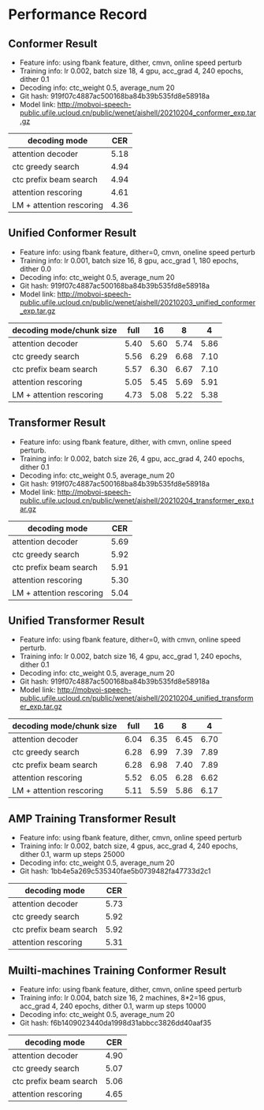 # Performance Record

## Conformer Result

* Feature info: using fbank feature, dither, cmvn, online speed perturb
* Training info: lr 0.002, batch size 18, 4 gpu, acc_grad 4, 240 epochs, dither 0.1
* Decoding info: ctc_weight 0.5, average_num 20
* Git hash: 919f07c4887ac500168ba84b39b535fd8e58918a
* Model link: http://mobvoi-speech-public.ufile.ucloud.cn/public/wenet/aishell/20210204_conformer_exp.tar.gz

| decoding mode             | CER   |
|---------------------------|-------|
| attention decoder         | 5.18  |
| ctc greedy search         | 4.94  |
| ctc prefix beam search    | 4.94  |
| attention rescoring       | 4.61  |
| LM + attention rescoring  | 4.36  |

## Unified Conformer Result

* Feature info: using fbank feature, dither=0, cmvn, oneline speed perturb
* Training info: lr 0.001, batch size 16, 8 gpu, acc_grad 1, 180 epochs, dither 0.0
* Decoding info: ctc_weight 0.5, average_num 20
* Git hash: 919f07c4887ac500168ba84b39b535fd8e58918a
* Model link: http://mobvoi-speech-public.ufile.ucloud.cn/public/wenet/aishell/20210203_unified_conformer_exp.tar.gz

| decoding mode/chunk size  | full  | 16    | 8     | 4     |
|---------------------------|-------|-------|-------|-------|
| attention decoder         | 5.40  | 5.60  | 5.74  | 5.86  |
| ctc greedy search         | 5.56  | 6.29  | 6.68  | 7.10  |
| ctc prefix beam search    | 5.57  | 6.30  | 6.67  | 7.10  |
| attention rescoring       | 5.05  | 5.45  | 5.69  | 5.91  |
| LM + attention rescoring  | 4.73  | 5.08  | 5.22  | 5.38  |

## Transformer Result

* Feature info: using fbank feature, dither, with cmvn, online speed perturb.
* Training info: lr 0.002, batch size 26, 4 gpu, acc_grad 4, 240 epochs, dither 0.1
* Decoding info: ctc_weight 0.5, average_num 20
* Git hash: 919f07c4887ac500168ba84b39b535fd8e58918a
* Model link: http://mobvoi-speech-public.ufile.ucloud.cn/public/wenet/aishell/20210204_transformer_exp.tar.gz

| decoding mode             | CER   |
|---------------------------|-------|
| attention decoder         | 5.69  |
| ctc greedy search         | 5.92  |
| ctc prefix beam search    | 5.91  |
| attention rescoring       | 5.30  |
| LM + attention rescoring  | 5.04  |

## Unified Transformer Result

* Feature info: using fbank feature, dither=0, with cmvn, online speed perturb.
* Training info: lr 0.002, batch size 16, 4 gpu, acc_grad 1, 240 epochs, dither 0.1
* Decoding info: ctc_weight 0.5, average_num 20
* Git hash: 919f07c4887ac500168ba84b39b535fd8e58918a
* Model link: http://mobvoi-speech-public.ufile.ucloud.cn/public/wenet/aishell/20210204_unified_transformer_exp.tar.gz

| decoding mode/chunk size  | full  | 16    | 8     | 4     |
|---------------------------|-------|-------|-------|-------|
| attention decoder         | 6.04  | 6.35  | 6.45  | 6.70  |
| ctc greedy search         | 6.28  | 6.99  | 7.39  | 7.89  |
| ctc prefix beam search    | 6.28  | 6.98  | 7.40  | 7.89  |
| attention rescoring       | 5.52  | 6.05  | 6.28  | 6.62  |
| LM + attention rescoring  | 5.11  | 5.59  | 5.86  | 6.17  |

## AMP Training Transformer Result

* Feature info: using fbank feature, dither, cmvn, online speed perturb
* Training info: lr 0.002, batch size, 4 gpus, acc_grad 4, 240 epochs, dither 0.1, warm up steps 25000
* Decoding info: ctc_weight 0.5, average_num 20
* Git hash: 1bb4e5a269c535340fae5b0739482fa47733d2c1

| decoding mode          | CER  |
|------------------------|------|
| attention decoder      | 5.73 |
| ctc greedy search      | 5.92 |
| ctc prefix beam search | 5.92 |
| attention rescoring    | 5.31 |


## Muilti-machines Training Conformer Result

* Feature info: using fbank feature, dither, cmvn, online speed perturb
* Training info: lr 0.004, batch size 16, 2 machines, 8*2=16 gpus, acc_grad 4, 240 epochs, dither 0.1, warm up steps 10000
* Decoding info: ctc_weight 0.5, average_num 20
* Git hash: f6b1409023440da1998d31abbcc3826dd40aaf35

| decoding mode          | CER  |
|------------------------|------|
| attention decoder      | 4.90 |
| ctc greedy search      | 5.07 |
| ctc prefix beam search | 5.06 |
| attention rescoring    | 4.65 |
